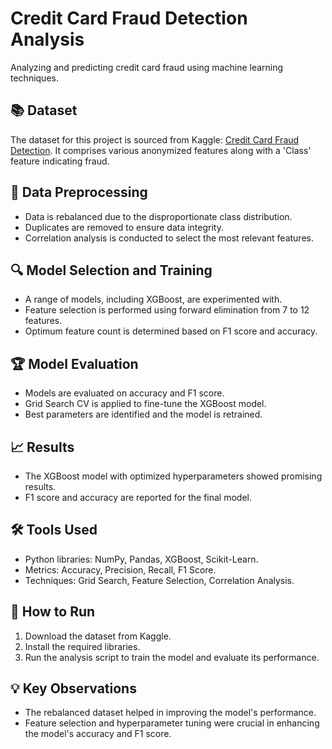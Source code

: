 # Credit Card Fraud Detection Analysis

Analyzing and predicting credit card fraud using machine learning techniques.

## 📚 Dataset

The dataset for this project is sourced from Kaggle: [Credit Card Fraud Detection](https://www.kaggle.com/datasets/mlg-ulb/creditcardfraud). It comprises various anonymized features along with a 'Class' feature indicating fraud.

## 🧮 Data Preprocessing

- Data is rebalanced due to the disproportionate class distribution.
- Duplicates are removed to ensure data integrity.
- Correlation analysis is conducted to select the most relevant features.

## 🔍 Model Selection and Training

- A range of models, including XGBoost, are experimented with.
- Feature selection is performed using forward elimination from 7 to 12 features.
- Optimum feature count is determined based on F1 score and accuracy.

## 🏆 Model Evaluation

- Models are evaluated on accuracy and F1 score.
- Grid Search CV is applied to fine-tune the XGBoost model.
- Best parameters are identified and the model is retrained.

## 📈 Results

- The XGBoost model with optimized hyperparameters showed promising results.
- F1 score and accuracy are reported for the final model.

## 🛠️ Tools Used

- Python libraries: NumPy, Pandas, XGBoost, Scikit-Learn.
- Metrics: Accuracy, Precision, Recall, F1 Score.
- Techniques: Grid Search, Feature Selection, Correlation Analysis.

## 🤖 How to Run

1. Download the dataset from Kaggle.
2. Install the required libraries.
3. Run the analysis script to train the model and evaluate its performance.

## 💡 Key Observations

- The rebalanced dataset helped in improving the model's performance.
- Feature selection and hyperparameter tuning were crucial in enhancing the model's accuracy and F1 score.


